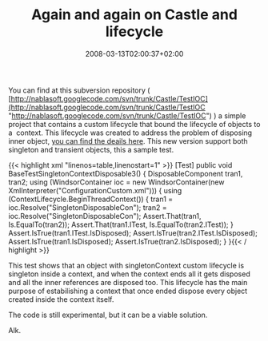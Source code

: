 ﻿---
title: "Again and again on Castle and lifecycle"
description: ""
date: 2008-03-13T02:00:37+02:00
draft: false
tags: [Castle]
categories: [Castle]
---
You can find at this subversion repository ( [http://nablasoft.googlecode.com/svn/trunk/Castle/TestIOC](http://nablasoft.googlecode.com/svn/trunk/Castle/TestIOC "http://nablasoft.googlecode.com/svn/trunk/Castle/TestIOC") ) a simple project that contains a custom lifecycle that bound the lifecycle of objects to a  context. This lifecycle was created to address the problem of disposing inner object, [you can find the deails here](http://www.nablasoft.com/Alkampfer/?p=156). This new version support both singleton and transient objects, this a sample test.

{{< highlight xml "linenos=table,linenostart=1" >}}
        [Test]
        public void BaseTestSingletonContextDisposable3() {
            DisposableComponent tran1, tran2;
            using (WindsorContainer ioc = new WindsorContainer(new XmlInterpreter("ConfigurationCustom.xml"))) {
                using (ContextLifecycle.BeginThreadContext()) {
                    tran1 = ioc.Resolve<DisposableComponent>("SingletonDisposableCon");
                    tran2 = ioc.Resolve<DisposableComponent>("SingletonDisposableCon");
                    Assert.That(tran1, Is.EqualTo(tran2));
                    Assert.That(tran1.ITest, Is.EqualTo(tran2.ITest));
                }
                Assert.IsTrue(tran1.ITest.IsDisposed);
                Assert.IsTrue(tran2.ITest.IsDisposed);
                Assert.IsTrue(tran1.IsDisposed);
                Assert.IsTrue(tran2.IsDisposed);
            }
        }{{< / highlight >}}

<!-- Code inserted with Steve Dunn's Windows Live Writer Code Formatter Plugin.  http://dunnhq.com -->

This test shows that an object with singletonContext custom lifecycle is singleton inside a context, and when the context ends all it gets disposed and all the inner references are disposed too. This lifecycle has the main purpose of estabilishing a context that once ended dispose every object created inside the context itself.

The code is still experimental, but it can be a viable solution.

Alk.


